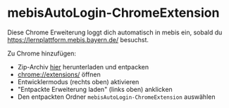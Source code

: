 # mebisAutoLogin-ChromeExtension

Diese Chrome Erweiterung loggt dich automatisch in mebis ein, sobald du https://lernplattform.mebis.bayern.de/ besuchst.

Zu Chrome hinzufügen:
* Zip-Archiv <a href="https://github.com/NIKL45/mebisAutoLogin-ChromeExtension/archive/main.zip">hier</a> herunterladen und entpacken
* <a href="chrome://extensions/">chrome://extensions/</a> öffnen
* Entwicklermodus (rechts oben) aktivieren
* "Entpackte Erweiterung laden" (links oben) anklicken
* Den entpackten Ordner `mebisAutoLogin-ChromeExtension` auswählen
